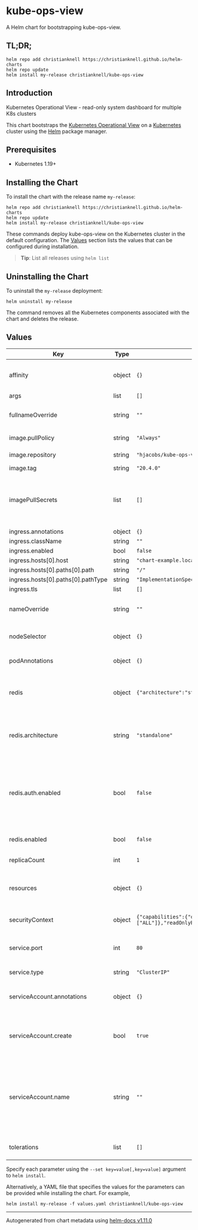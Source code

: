 # kube-ops-view

A Helm chart for bootstrapping kube-ops-view.

## TL;DR;

```console
helm repo add christianknell https://christianknell.github.io/helm-charts
helm repo update
helm install my-release christianknell/kube-ops-view
```

## Introduction

Kubernetes Operational View - read-only system dashboard for multiple K8s clusters

This chart bootstraps the [Kubernetes Operational View](https://codeberg.org/hjacobs/kube-ops-view) on a [Kubernetes](http://kubernetes.io) cluster using the [Helm](https://helm.sh) package manager.

## Prerequisites

- Kubernetes 1.19+

## Installing the Chart

To install the chart with the release name `my-release`:

```console
helm repo add christianknell https://christianknell.github.io/helm-charts
helm repo update
helm install my-release christianknell/kube-ops-view
```

These commands deploy kube-ops-view on the Kubernetes cluster in the default configuration. The [Values](#values) section lists the values that can be configured during installation.

> **Tip**: List all releases using `helm list`

## Uninstalling the Chart

To uninstall the `my-release` deployment:

```console
helm uninstall my-release
```

The command removes all the Kubernetes components associated with the chart and deletes the release.

## Values

| Key                                | Type   | Default                                                                                                | Description                                                                                                            |
| ---------------------------------- | ------ | ------------------------------------------------------------------------------------------------------ | ---------------------------------------------------------------------------------------------------------------------- |
| affinity                           | object | `{}`                                                                                                   | Affinity settings for pod assignment                                                                                   |
| args                               | list   | `[]`                                                                                                   |                                                                                                                        |
| fullnameOverride                   | string | `""`                                                                                                   | String to fully override `"kube-ops-view.fullname"`                                                                    |
| image.pullPolicy                   | string | `"Always"`                                                                                             | image pull policy                                                                                                      |
| image.repository                   | string | `"hjacobs/kube-ops-view"`                                                                              | image repository                                                                                                       |
| image.tag                          | string | `"20.4.0"`                                                                                             |                                                                                                                        |
| imagePullSecrets                   | list   | `[]`                                                                                                   | If defined, uses a Secret to pull an image from a private Docker registry or repository.                               |
| ingress.annotations                | object | `{}`                                                                                                   |                                                                                                                        |
| ingress.className                  | string | `""`                                                                                                   |                                                                                                                        |
| ingress.enabled                    | bool   | `false`                                                                                                |                                                                                                                        |
| ingress.hosts[0].host              | string | `"chart-example.local"`                                                                                |                                                                                                                        |
| ingress.hosts[0].paths[0].path     | string | `"/"`                                                                                                  |                                                                                                                        |
| ingress.hosts[0].paths[0].pathType | string | `"ImplementationSpecific"`                                                                             |                                                                                                                        |
| ingress.tls                        | list   | `[]`                                                                                                   |                                                                                                                        |
| nameOverride                       | string | `""`                                                                                                   | Provide a name in place of `kube-ops-view`                                                                             |
| nodeSelector                       | object | `{}`                                                                                                   | Node labels for pod assignment                                                                                         |
| podAnnotations                     | object | `{}`                                                                                                   | Annotations to be added to exporter pods                                                                               |
| redis                              | object | `{"architecture":"standalone","auth":{"enabled":false},"enabled":false}`                               | Values for including the subchart Redis™ from Bitnami                                                                  |
| redis.architecture                 | string | `"standalone"`                                                                                         | Redis™ architecture. Allowed values: standalone or replication                                                         |
| redis.auth.enabled                 | bool   | `false`                                                                                                | Disable password authentication as the kube-ops-view container has no support for password authentication              |
| redis.enabled                      | bool   | `false`                                                                                                | enable Redis™ subchart from Bitnami                                                                                    |
| replicaCount                       | int    | `1`                                                                                                    | Number of replicas                                                                                                     |
| resources                          | object | `{}`                                                                                                   | Resource limits and requests for the controller pods.                                                                  |
| securityContext                    | object | `{"capabilities":{"drop":["ALL"]},"readOnlyRootFilesystem":true,"runAsNonRoot":true,"runAsUser":1000}` | container-level security context                                                                                       |
| service.port                       | int    | `80`                                                                                                   | Kubernetes port where service is exposed                                                                               |
| service.type                       | string | `"ClusterIP"`                                                                                          | Kubernetes service type                                                                                                |
| serviceAccount.annotations         | object | `{}`                                                                                                   | Annotations to add to the service account                                                                              |
| serviceAccount.create              | bool   | `true`                                                                                                 | Specifies whether a service account should be created                                                                  |
| serviceAccount.name                | string | `""`                                                                                                   | The name of the service account to use. If not set and create is true, a name is generated using the fullname template |
| tolerations                        | list   | `[]`                                                                                                   | Toleration labels for pod assignment                                                                                   |

Specify each parameter using the `--set key=value[,key=value]` argument to `helm install`.

Alternatively, a YAML file that specifies the values for the parameters can be provided while installing the chart. For example,

```console
helm install my-release -f values.yaml christianknell/kube-ops-view
```

---

Autogenerated from chart metadata using [helm-docs v1.11.0](https://github.com/norwoodj/helm-docs/releases/v1.11.0)
